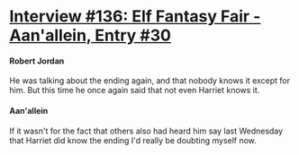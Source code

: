 # [Interview #136: Elf Fantasy Fair - Aan'allein, Entry #30](https://www.theoryland.com/intvmain.php?i=136#30)

#### Robert Jordan

He was talking about the ending again, and that nobody knows it except for him. But this time he once again said that not even Harriet knows it.

#### Aan'allein

If it wasn't for the fact that others also had heard him say last Wednesday that Harriet did know the ending I'd really be doubting myself now.

